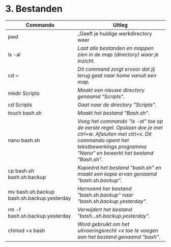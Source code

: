 # 3. Bestanden


Commando | Uitleg
--- | ---
pwd | _Geeft je huidige werkdirectory weer
ls -al | _Laat alle bestanden en mappen zien in de map (directory) waar je inzicht._
cd ~ | _Dit command zorgt ervoor dat jij terug gaat naar home vanuit een map._
mkdir Scripts | _Maakt een nieuwe directory genaamd "Scripts"._
cd Scripts | _Gaat naar de directory "Scripts"._
touch bash.sh | _Maakt het bestand "Bash.sh"._
nano bash.sh | _Voeg het commando "ls -al" toe op de eerste regel. Opslaan doe je met ctrl+w. Afsluiten met ctrl+x. Dit commando opent het tekstbewerkings programma "Nano" en bewerkt het bestand "Bash.sh"._
cp bash.sh bash.sh.backup | _Kopieërd het bestand "bash.sh" en maakt een kopie ervan genaamd "bash.sh.backup"._
mv bash.sh.backup bash.sh.backup.yesterday | _Hernoemt her bestand "bash.sh.backup" naar "bash.sh.backup.yesterday"._
rm -f bash.sh.backup.yesterday | _Verwijdert het bestand "bash...sh.backup.yesterday"._
chmod +x bash | _Word gebruikt om het uitvoeringsrecht +x toe te voegen aan het bestand genaamd "bash"._


